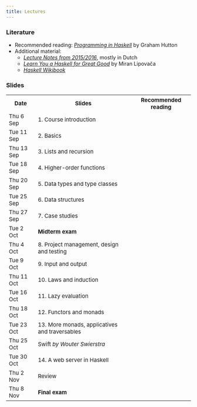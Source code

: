 ```yaml
---
title: Lectures
---
```


### Literature

* Recommended reading: [*Programming in Haskell*](http://www.cs.nott.ac.uk/~pszgmh/pih.html) by Graham Hutton
* Additional material:
    - [*Lecture Notes from 2015/2016*](http://www.cs.uu.nl/people/jur/FP-elec.pdf), mostly in Dutch
    - [*Learn You a Haskell for Great Good*](http://learnyouahaskell.com/) by Miran Lipovača
    - [*Haskell Wikibook*](https://en.wikibooks.org/wiki/Haskell)

### Slides

<table class="table table-stripped" style="font-size: 15px;">
<tr>
<th>Date</th>
<th>Slides</th>
<th>Recommended reading</th>
</tr>
<tr>
<td>Thu 6 Sep</td>
<td>1. Course introduction</td><td></td>
<!--
<td><a href="slides/fp-00-course-intro.pdf">0. Course introduction</a>
<br><a href="slides/fp-01-intro.pdf">1. FP? Haskell?</a></td>
<td>Chapters 1 and 2</td>
-->
</tr>
<tr>
<td>Tue 11 Sep</td>
<td>2. Basics</td><td></td>
<!--
<td><a href="slides/fp-02-basics.pdf">2. Basics</a></td>
<td>Chapters 4 (up to 4.4) and 3
<br>Chapter 5 from the <a href="http://www.staff.science.uu.nl/~hage0101/FP-elec.pdf">Lecture Notes</a></td>
-->
</tr>
<tr>
<td>Thu 13 Sep</td>
<td>3. Lists and recursion</td><td></td>
<!--
<td><a href="slides/fp-03-lists.pdf">3. Lists and recursion</a></td>
<td>Chapters 5 and 6</td>
-->
</tr>
<tr>
<td>Tue 18 Sep</td>
<td>4. Higher-order functions</td><td></td>
<!--
<td><a href="slides/fp-04-h-o-functions.pdf">4. Higher-order functions</a></td>
<td>Chapter 7 and 4.5-4.6</td>
-->
</tr>
<tr>
<td>Thu 20 Sep</td>
<td>5. Data types and type classes</td><td></td>
<!--
<td><a href="slides/fp-05-data-classes.pdf">5. Data types and type classes</a></td>
<td>Chapter 8 (until 8.6)</td>
-->
</tr>
<tr>
<td>Tue 25 Sep</td>
<td>6. Data structures</td><td></td>
<!--
<td><a href="slides/fp-06-data-structures.pdf">6. Data structures</a></td>
<td></td>
-->
</tr>
<tr>
<td>Thu 27 Sep</td>
<td>7. Case studies</td><td></td>
<!--
<td><a href="slides/fp-07-case-studies.pdf">7. Case studies</a> (slides 1-19 and 41-45)
<br><a href="slides/fp-qa1.pdf">Q&A session</a></td>
<td>Chapters 8.6-8.7 and 9</td>
-->
</tr>
<tr class="warning">
<td>Tue 2 Oct</td>
<td><b>Midterm exam</b></td>
<td></td>
</tr>
<tr>
<td>Thu 4 Oct</td>
<td>8. Project management, design and testing</td><td></td>
<!--
<td><a href="slides/fp-08a-project.pdf">8a. Project management</a>
<br><a href="slides/fp-08b-design.pdf">8b. Design and DSLs</a></td>
<td>Chapter 16 from the <a href="http://www.staff.science.uu.nl/~hage0101/FP-elec.pdf">Lecture Notes</a></td>
-->
<!--
<td><a href="slides/fp-13-quickcheck.pdf">13. Testing with QuickCheck</a></td>
<td><a href="http://book.realworldhaskell.org/read/testing-and-quality-assurance.html">Chapter 11</a> of <i>Real World Haskell</i>
<br>More about correctness (very optional):
<ul>
<li><a href="https://www.youtube.com/watch?v=X36ye-1x_HQ">Video about Idris</a></li>
<li><a href="http://ucsd-progsys.github.io/liquidhaskell-tutorial/">Intro to LiquidHaskell</a></li>
</ul>
</td>
-->
</tr>
<tr>
<td>Tue 9 Oct</td>
<td>9. Input and output</td><td></td>
<!--
<td><a href="slides/fp-09-io.pdf">9. Input and output</a></td>
<td>Chapter 10</td>
-->
</tr>
<tr>
<td>Thu 11 Oct</td>
<td>10. Laws and induction</td><td></td>
<!--
<td><a href="slides/fp-10-laws.pdf">10. Laws and induction</a></td>
<td>Chapter 16 (up to 16.6) <br> Chapter 13 from the <a href="http://www.staff.science.uu.nl/~hage0101/FP-elec.pdf">Lecture Notes</a></td>
-->
</tr>
<tr>
<td>Tue 16 Oct</td>
<td>11. Lazy evaluation</td><td></td>
<!--
<td><a href="slides/fp-14-lazy-eval.pdf">14. Lazy evaluation</a></td>
<td>Chapter 15</td>
-->
</tr>
<tr>
<td>Thu 18 Oct</td>
<td>12. Functors and monads</td><td></td>
<!--
<td><a href="slides/fp-11-monads-one.pdf">11. Functors and monads</a></td>
<td>Chapter 12 (except 12.2)</td>
-->
</tr>
<tr>
<td>Tue 23 Oct</td>
<td>13. More monads, applicatives and traversables</td><td></td>
<!--
<td><a href="slides/fp-12-monads-two.pdf">12. More monads, applicatives and traversables</a></td>
<td>Chapters 12.2 and 14.3</td>
-->
</tr>
<tr>
<td>Thu 25 Oct</td>
<td><a>Swift</a> <i>by Wouter Swierstra</i></td>
<td></td>
</tr>
<tr>
<td>Tue 30 Oct</td>
<td>14. A web server in Haskell</td><td></td>
<!--
<td>Slides</td>
<td>Chapters 12.2 and 14.3</td>
-->
</tr>
<tr>
<td>Thu 2 Nov</td>
<td>Review</td>
<td></td>
</tr>
<tr class="warning">
<td>Thu 8 Nov</td>
<td><b>Final exam</b></td>
<td></td>
</tr>
</table>